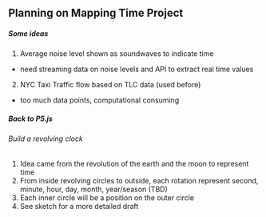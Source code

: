 ## Planning on Mapping Time Project

##### Some ideas
1. Average noise level shown as soundwaves to indicate time 
- need streaming data on noise levels and API to extract real time values
2. NYC Taxi Traffic flow based on TLC data (used before)
- too much data points, computational consuming

##### Back to P5.js
###### Build a revolving clock
1. Idea came from the revolution of the earth and the moon to represent time
2. From inside revolving circles to outside, each rotation represent second, minute, hour, day, month, year/season (TBD)
3. Each inner circle will be a position on the outer circle
4. See sketch for a more detailed draft
